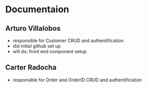 # Documentaion

## Arturo Villalobos

- responsible for Customer CRUD and authentification
- did initial github set up
- will do: front end component setup

## Carter Radocha

- responsible for Order and OrderID CRUD and authentification